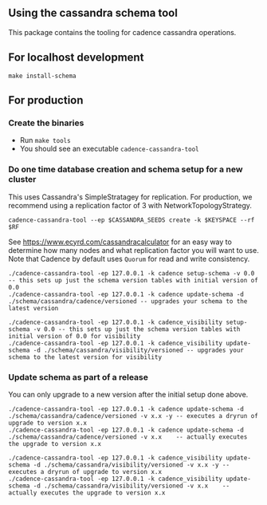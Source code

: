 ## Using the cassandra schema tool
This package contains the tooling for cadence cassandra operations.

## For localhost development
``` 
make install-schema
```

## For production

### Create the binaries
- Run `make tools`
- You should see an executable `cadence-cassandra-tool`

### Do one time database creation and schema setup for a new cluster
This uses Cassandra's SimpleStratagey for replication. For production, we recommend using a replication factor of 3 with NetworkTopologyStrategy.

```
cadence-cassandra-tool --ep $CASSANDRA_SEEDS create -k $KEYSPACE --rf $RF
```

See https://www.ecyrd.com/cassandracalculator for an easy way to determine how many nodes and what replication factor you will want to use.  Note that Cadence by default uses `Quorum` for read and write consistency.

```
./cadence-cassandra-tool -ep 127.0.0.1 -k cadence setup-schema -v 0.0 -- this sets up just the schema version tables with initial version of 0.0
./cadence-cassandra-tool -ep 127.0.0.1 -k cadence update-schema -d ./schema/cassandra/cadence/versioned -- upgrades your schema to the latest version

./cadence-cassandra-tool -ep 127.0.0.1 -k cadence_visibility setup-schema -v 0.0 -- this sets up just the schema version tables with initial version of 0.0 for visibility
./cadence-cassandra-tool -ep 127.0.0.1 -k cadence_visibility update-schema -d ./schema/cassandra/visibility/versioned -- upgrades your schema to the latest version for visibility
```

### Update schema as part of a release
You can only upgrade to a new version after the initial setup done above.

```
./cadence-cassandra-tool -ep 127.0.0.1 -k cadence update-schema -d ./schema/cassandra/cadence/versioned -v x.x -y -- executes a dryrun of upgrade to version x.x
./cadence-cassandra-tool -ep 127.0.0.1 -k cadence update-schema -d ./schema/cassandra/cadence/versioned -v x.x    -- actually executes the upgrade to version x.x

./cadence-cassandra-tool -ep 127.0.0.1 -k cadence_visibility update-schema -d ./schema/cassandra/visibility/versioned -v x.x -y -- executes a dryrun of upgrade to version x.x
./cadence-cassandra-tool -ep 127.0.0.1 -k cadence_visibility update-schema -d ./schema/cassandra/visibility/versioned -v x.x    -- actually executes the upgrade to version x.x
```

